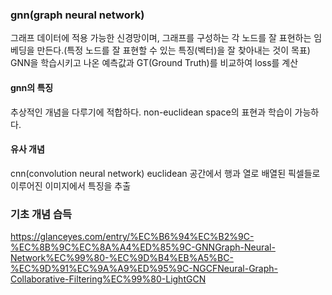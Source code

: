 ### gnn(graph neural network)
그래프 데이터에 적용 가능한 신경망이며, 그래프를 구성하는 각 노드를 잘 표현하는 임베딩을 만든다.(특정 노드를 잘 표현할 수 있는 특징(벡터)을 잘 찾아내는 것이 목표)
GNN을 학습시키고 나온 예측값과 GT(Ground Truth)를 비교하여 loss를 계산
#### gnn의 특징
추상적인 개념을 다루기에 적합하다.
non-euclidean space의 표현과 학습이 가능하다.

#### 유사 개념
cnn(convolution neural network)
euclidean 공간에서 행과 열로 배열된 픽셀들로 이루어진 이미지에서 특징을 추출


### 기초 개념 습득
https://glanceyes.com/entry/%EC%B6%94%EC%B2%9C-%EC%8B%9C%EC%8A%A4%ED%85%9C-GNNGraph-Neural-Network%EC%99%80-%EC%9D%B4%EB%A5%BC-%EC%9D%91%EC%9A%A9%ED%95%9C-NGCFNeural-Graph-Collaborative-Filtering%EC%99%80-LightGCN